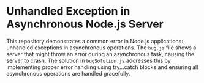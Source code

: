 # Unhandled Exception in Asynchronous Node.js Server

This repository demonstrates a common error in Node.js applications: unhandled exceptions in asynchronous operations.  The `bug.js` file shows a server that might throw an error during an asynchronous task, causing the server to crash.  The solution in `bugSolution.js` addresses this by implementing proper error handling using try...catch blocks and ensuring all asynchronous operations are handled gracefully.